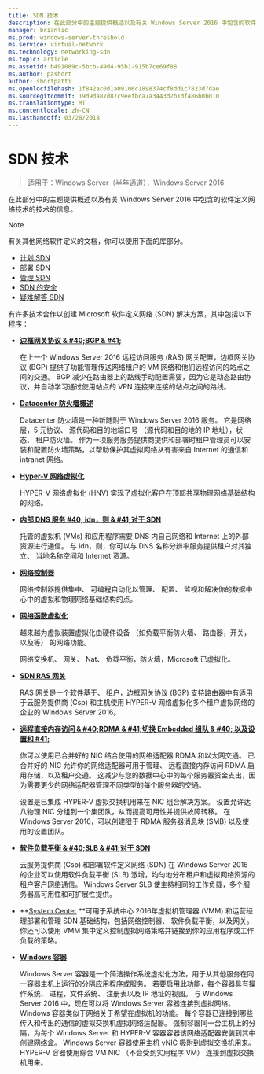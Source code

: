 ```yaml
---
title: SDN 技术
description: 在此部分中的主题提供概述以及有关 Windows Server 2016 中包含的软件定义网络技术的技术的信息。
manager: brianlic
ms.prod: windows-server-threshold
ms.service: virtual-network
ms.technology: networking-sdn
ms.topic: article
ms.assetid: b491089c-5bcb-49d4-95b1-915b7ce69f88
ms.author: pashort
author: shortpatti
ms.openlocfilehash: 1f842ac0d1a09106c1898374cf8dd1c7823d7dae
ms.sourcegitcommit: 19d9da87d87c9eefbca7a3443d2b1df486b0b010
ms.translationtype: MT
ms.contentlocale: zh-CN
ms.lasthandoff: 03/28/2018
---
```

# <a name="sdn-technologies"></a>SDN 技术

>适用于：Windows Server（半年通道），Windows Server 2016

在此部分中的主题提供概述以及有关 Windows Server 2016 中包含的软件定义网络技术的技术的信息。  
  
> [!NOTE]  
> 有关其他网络软件定义的文档，你可以使用下面的库部分。  
>   
> - [计划 SDN](../plan/Plan-Software-Defined-Networking.md)
> - [部署 SDN](../deploy/Deploy-Software-Defined-Networking.md)
> - [管理 SDN](../manage/manage-sdn.md)
> - [SDN 的安全](../security/sdn-security-top.md)
> - [疑难解答 SDN](../troubleshoot/Troubleshoot-Software-Defined-Networking.md)

有许多技术合作以创建 Microsoft 软件定义网络 (SDN) 解决方案，其中包括以下程序：  
  
-   **[边框网关协议 & #40;BGP & #41;](../../../remote/remote-access/bgp/Border-Gateway-Protocol-BGP.md)**  
  
    在上一个 Windows Server 2016 远程访问服务 (RAS) 网关配置，边框网关协议 (BGP) 提供了功能管理传送网络租户的 VM 网络和他们远程访问的站点之间的交通。 BGP 减少在路由器上的路线手动配置需要，因为它是动态路由协议，并自动学习通过使用站点的 VPN 连接来连接的站点之间的路线。  
  
-   **[Datacenter 防火墙概述](../../sdn/technologies/network-function-virtualization/Datacenter-Firewall-Overview.md)**  
  
    Datacenter 防火墙是一种新随附于 Windows Server 2016 服务。 它是网络层，5 元协议、 源代码和目的地端口号 （源代码和目的地的 IP 地址），状态、 租户防火墙。 作为一项服务服务提供商提供和部署时租户管理员可以安装和配置防火墙策略，以帮助保护其虚拟网络从有害来自 Internet 的通信和 intranet 网络。  
  
  
-   **[Hyper-V 网络虚拟化](../../sdn/technologies/hyper-v-network-virtualization/Hyper-V-Network-Virtualization.md)**  
  
    HYPER-V 网络虚拟化 (HNV) 实现了虚拟化客户在顶部共享物理网络基础结构的网络。  
  
- **[内部 DNS 服务 #40; idn，则 & #41;对于 SDN](../../sdn/technologies/Idns-for-Sdn.md)**

    托管的虚拟机 \(VMs\) 和应用程序需要 DNS 内自己网络和 Internet 上的外部资源进行通信。 与 idn，则，你可以与 DNS 名称分辨率服务提供租户对其独立、 当地名称空间和 Internet 资源。

-   **[网络控制器](../../sdn/technologies/network-controller/Network-Controller.md)**  
  
    网络控制器提供集中、 可编程自动化以管理、 配置、 监视和解决你的数据中心中的虚拟和物理网络基础结构的点。  
  
-   **[网络函数虚拟化](../../sdn/technologies/network-function-virtualization/Network-Function-Virtualization.md)**  
  
    越来越为虚拟装置虚拟化由硬件设备 （如负载平衡防火墙、 路由器，开关，以及等） 的网络功能。  
  
    网络交换机、 网关、 Nat、 负载平衡，防火墙，Microsoft 已虚拟化。  

-   **[SDN RAS 网关](../../sdn/technologies/network-function-virtualization/RAS-Gateway-for-SDN.md)**
  
    RAS 网关是一个软件基于、 租户，边框网关协议 (BGP) 支持路由器中有适用于云服务提供商 (Csp) 和主机使用 HYPER-V 网络虚拟化多个租户虚拟网络的企业的 Windows Server 2016。  
      
- **[远程直接内存访问 & #40;RDMA & #41;切换 Embedded 组队 & #40; 以及设置和 #41;](../../../virtualization/hyper-v-virtual-switch/RDMA-and-Switch-Embedded-Teaming.md)**  
  
    你可以使用已合并好的 NIC 结合使用的网络适配器 RDMA 和以太网交通。 已合并好的 NIC 允许你的网络适配器可用于管理、 远程直接内存访问 RDMA 启用存储，以及租户交通。 这减少与您的数据中心中的每个服务器资金支出，因为需要更少的网络适配器管理不同类型的每个服务器的交通。  
  
    设置是已集成 HYPER-V 虚拟交换机用来在 NIC 组合解决方案。 设置允许达八物理 NIC 分组到一个集团队，从而提高可用性并提供故障转移。 在 Windows Server 2016，可以创建限于 RDMA 服务器消息块 (SMB) 以及使用的设置团队。
  

-   **[软件负载平衡 & #40;SLB & #41;对于 SDN](../../sdn/technologies/network-function-virtualization/software-load-balancing-for-sdn.md)**  

    云服务提供商 (Csp) 和部署软件定义网络 (SDN) 在 Windows Server 2016 的企业可以使用软件负载平衡 (SLB) 激增，均匀地分布租户和虚拟网络资源的租户客户网络通信。 Windows Server SLB 使主持相同的工作负载，多个服务器高可用性和可扩展性提供。
  
-   **[System Center](../../sdn/Sc-Tech-for-Sdn.md) **可用于系统中心 2016年虚拟机管理器 (VMM) 和运营经理部署和管理 SDN 基础结构，包括网络控制器、 软件负载平衡，以及网关。 你还可以使用 VMM 集中定义控制虚拟网络策略并链接到你的应用程序或工作负载的策略。
  
- **[Windows 容器](../technologies/Containers/Container-networking-overview.md)**
    
    Windows Server 容器是一个简洁操作系统虚拟化方法，用于从其他服务在同一容器主机上运行的分隔应用程序或服务。 若要启用此功能，每个容器具有操作系统、 进程，文件系统、 注册表以及 IP 地址的视图。 与 Windows Server 2016 中，现在可以将 Windows Server 容器连接到虚拟网络。 Windows 容器类似于网络关于希望在虚拟机的功能。 每个容器已连接到哪些传入和传出的通信的虚拟交换机虚拟网络适配器。 强制容器同一台主机上的分隔，为每个 Windows Server 和 HYPER-V 容器容器该网络适配器安装到其中创建网络盒。 Windows Server 容器使用主机 vNIC 吸附到虚拟交换机用来。 HYPER-V 容器使用综合 VM NIC （不会受到实用程序 VM） 连接到虚拟交换机用来。

